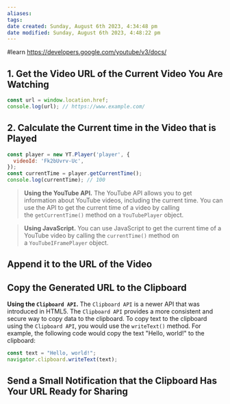```yaml
---
aliases: 
tags: 
date created: Sunday, August 6th 2023, 4:34:48 pm
date modified: Sunday, August 6th 2023, 4:48:22 pm
---
```

#learn https://developers.google.com/youtube/v3/docs/

## 1. Get the Video URL of the Current Video You Are Watching

``` js
const url = window.location.href;
console.log(url); // https://www.example.com/
```

## 2. Calculate the Current time in the Video that is Played

```js
const player = new YT.Player('player', {
  videoId: 'Fk2bUvrv-Uc',
});
const currentTime = player.getCurrentTime();
console.log(currentTime); // 100
```

> **Using the YouTube API.** The YouTube API allows you to get information about YouTube videos, including the current time. You can use the API to get the current time of a video by calling the `getCurrentTime()` method on a `YouTubePlayer` object.  


> **Using JavaScript.** You can use JavaScript to get the current time of a YouTube video by calling the `currentTime()` method on a `YouTubeIFramePlayer` object.

## Append it to the URL of the Video

## Copy the Generated URL to the Clipboard

**Using the `Clipboard API`.** The `Clipboard API` is a newer API that was introduced in HTML5. The `Clipboard API` provides a more consistent and secure way to copy data to the clipboard. To copy text to the clipboard using the `Clipboard API`, you would use the `writeText()` method. For example, the following code would copy the text "Hello, world!" to the clipboard:

```js
const text = "Hello, world!";
navigator.clipboard.writeText(text);
```

## Send a Small Notification that the Clipboard Has Your URL Ready for Sharing